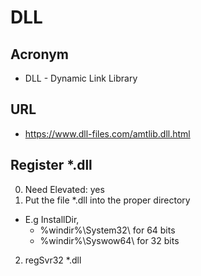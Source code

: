 # DLL

## Acronym
* DLL - Dynamic Link Library

## URL
* https://www.dll-files.com/amtlib.dll.html

## Register *.dll
0) Need Elevated: yes
1) Put the file *.dll into the proper directory 
  * E.g InstallDir, 
    * %windir%\System32\ for 64 bits
    * %windir%\Syswow64\ for 32 bits
2) regSvr32 *.dll
